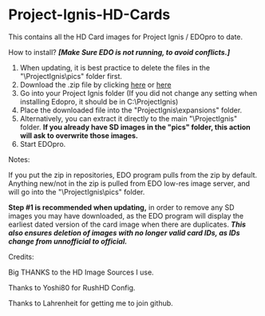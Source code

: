 # Project-Ignis-HD-Cards

This contains all the HD Card images for Project Ignis / EDOpro to date.

How to install? ***[Make Sure EDO is not running, to avoid conflicts.]***

1. When updating, it is best practice to delete the files in the "\ProjectIgnis\pics" folder first.
2. Download the .zip file by clicking [here](https://www.mediafire.com/file/qbs3v8u9nad81tl/pics.zip/file) or [here](https://mega.nz/file/CIkFgCLB#bVgcbNNnAFaWN1Cka4Y6Ift0CWxEosDd8gHoRB72F2g)
3. Go into your Project Ignis folder (If you did not change any setting when installing Edopro, it should be in C:\ProjectIgnis)
4. Place the downloaded file into the "ProjectIgnis\expansions" folder.
5. Alternatively, you can extract it directly to the main "\ProjectIgnis\" folder. 
**If you already have SD images in the "pics" folder, this action will ask to overwrite those images.**
6. Start EDOpro.


Notes:

If you put the zip in repositories, EDO program pulls from the zip by default. Anything new/not in the zip is pulled from EDO low-res image server, and will go into the "\ProjectIgnis\pics" folder. 

**Step #1 is recommended when updating,** in order to remove any SD images you may have downloaded, as the EDO program will display the earliest dated version of the card image when there are duplicates. ***This also ensures deletion of images with no longer valid card IDs, as IDs change from unnofficial to official.***


Credits:

Big THANKS to the HD Image Sources I use.

Thanks to Yoshi80 for RushHD Config.

Thanks to Lahrenheit for getting me to join github.
